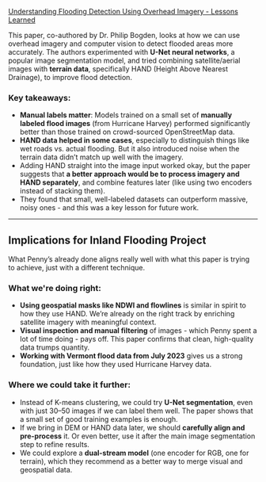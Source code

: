 [Understanding Flooding Detection Using Overhead Imagery - Lessons Learned](https://www.researchgate.net/profile/Abdullah-Said-10/publication/347700942_Understanding_Flooding_Detection_Using_Overhead_Imagery_-_Lessons_Learned/links/6728eb2077b63d1220da5cd6/Understanding-Flooding-Detection-Using-Overhead-Imagery-Lessons-Learned.pdf)

This paper, co-authored by Dr. Philip Bogden, looks at how we can use overhead imagery and computer vision to detect flooded areas more accurately. The authors experimented with **U-Net neural networks**, a popular image segmentation model, and tried combining satellite/aerial images with **terrain data**, specifically HAND (Height Above Nearest Drainage), to improve flood detection.

### Key takeaways:

- **Manual labels matter**: Models trained on a small set of **manually labeled flood images** (from Hurricane Harvey) performed significantly better than those trained on crowd-sourced OpenStreetMap data.
- **HAND data helped in some cases**, especially to distinguish things like wet roads vs. actual flooding. But it also introduced noise when the terrain data didn’t match up well with the imagery.
- Adding HAND straight into the image input worked okay, but the paper suggests that **a better approach would be to process imagery and HAND separately**, and combine features later (like using two encoders instead of stacking them).
- They found that small, well-labeled datasets can outperform massive, noisy ones - and this was a key lesson for future work.

---

## Implications for Inland Flooding Project

What Penny’s already done aligns really well with what this paper is trying to achieve, just with a different technique.

### What we're doing right:

- **Using geospatial masks like NDWI and flowlines** is similar in spirit to how they use HAND. We’re already on the right track by enriching satellite imagery with meaningful context.
- **Visual inspection and manual filtering** of images - which Penny spent a lot of time doing - pays off. This paper confirms that clean, high-quality data trumps quantity.
- **Working with Vermont flood data from July 2023** gives us a strong foundation, just like how they used Hurricane Harvey data.

### Where we could take it further:

- Instead of K-means clustering, we could try **U-Net segmentation**, even with just 30–50 images if we can label them well. The paper shows that a small set of good training examples is enough.
- If we bring in DEM or HAND data later, we should **carefully align and pre-process** it. Or even better, use it after the main image segmentation step to refine results.
- We could explore a **dual-stream model** (one encoder for RGB, one for terrain), which they recommend as a better way to merge visual and geospatial data.
